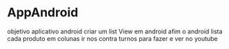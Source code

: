 # AppAndroid

objetivo aplicativo android criar um list View em android afim o android lista cada produto em colunas ir nos contra turnos para fazer e ver no youtube
